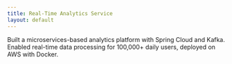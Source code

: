 ```yaml
---
title: Real-Time Analytics Service
layout: default
---
```


Built a microservices-based analytics platform with Spring Cloud and Kafka. Enabled real-time data processing for 100,000+ daily users, deployed on AWS with Docker.